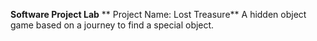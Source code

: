**Software Project Lab**
** Project  Name: Lost Treasure**
A hidden object game based on a journey to find a special object.
